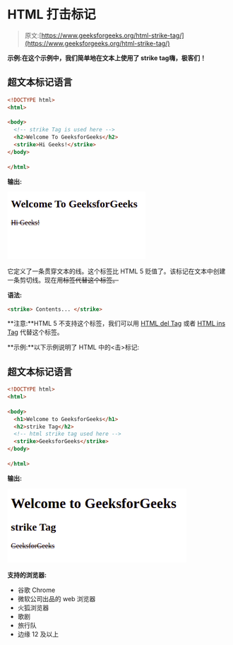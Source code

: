 # HTML 打击标记

> 原文:[https://www.geeksforgeeks.org/html-strike-tag/](https://www.geeksforgeeks.org/html-strike-tag/)

**示例:**在这个示例中，我们简单地在文本上使用了 strike tag**嗨，极客们！**

## 超文本标记语言

```html
<!DOCTYPE html>
<html>

<body>
  <!-- strike Tag is used here -->
  <h2>Welcome To GeeksforGeeks</h2>
  <strike>Hi Geeks!</strike>
</body>

</html>
```

**输出:**

![](img/0e496ef629690a85893cab0e79d4b4c5.png)

它定义了一条贯穿文本的线。这个标签比 HTML 5 贬值了。该标记在文本中创建一条剪切线。现在用~~标签代替这个标签。~~

**语法:**

```html
<strike> Contents... </strike>
```

**注意:**HTML 5 不支持这个标签，我们可以用 [HTML del Tag](https://www.geeksforgeeks.org/html-del-tag/) 或者 [HTML ins Tag](https://www.geeksforgeeks.org/html-ins-tag/) 代替这个标签。

**示例:**以下示例说明了 HTML 中的<击>标记:

## 超文本标记语言

```html
<!DOCTYPE html>
<html>

<body>
  <h1>Welcome to GeeksforGeeks</h1>
  <h2>strike Tag</h2>
  <!-- html strike tag used here -->
  <strike>GeeksforGeeks</strike>
</body>

</html>
```

**输出:**

![](img/66e5a10cf4cb29691fb38b7c80927b2a.png)

**支持的浏览器:**

*   谷歌 Chrome
*   微软公司出品的 web 浏览器
*   火狐浏览器
*   歌剧
*   旅行队
*   边缘 12 及以上